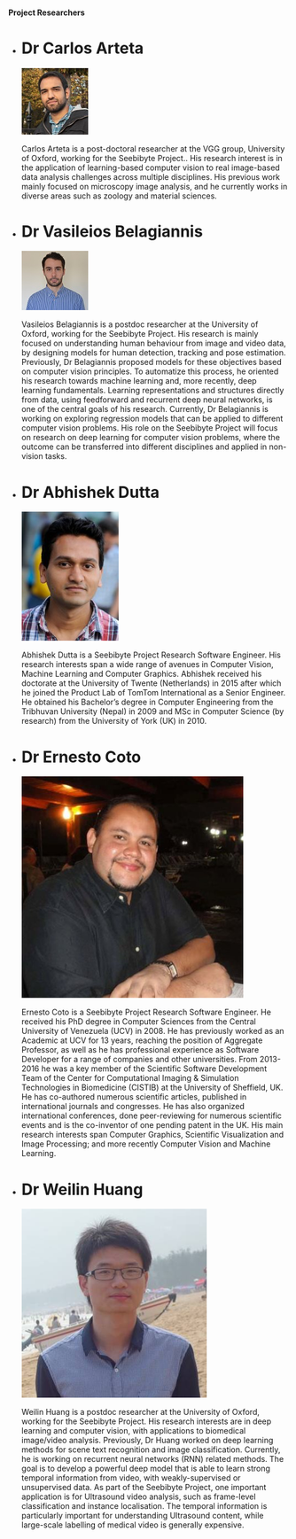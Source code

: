 ####	Project Researchers

*   # Dr Carlos Arteta

    ![](images/res1.jpg)

	Carlos Arteta is a post-doctoral researcher at the VGG group,
	University of Oxford, working for the Seebibyte Project.. His
	research interest is in the application of learning-based computer
	vision to real image-based data analysis challenges across multiple disciplines.
	His previous work mainly focused on microscopy image analysis, and he currently
	works in diverse areas such as zoology and material sciences.

*   # Dr Vasileios Belagiannis

    ![](images/res2.jpg)

	Vasileios Belagiannis is a postdoc researcher at the University of Oxford,
	working for the Seebibyte Project. His research is mainly focused on understanding 
	human behaviour from image and video data, by designing models for human detection,
	tracking and pose estimation. Previously, Dr Belagiannis proposed models for these
	objectives based on computer vision principles. To automatize this process, he oriented
	his research towards machine learning and, more recently, deep learning fundamentals.
	Learning representations and structures directly from data, using feedforward and recurrent deep neural networks,
	is one of the central goals of his research. Currently, Dr Belagiannis is working on exploring regression models
	that can be applied to different computer vision problems. His role on the Seebibyte Project
	will focus on research on deep learning for computer vision problems, where the outcome can be
	transferred into different disciplines and applied in non-vision tasks.

*   # Dr Abhishek Dutta

    ![](images/res3.jpg)

	Abhishek Dutta is a Seebibyte Project Research Software Engineer.
	His research interests span a wide range of avenues in Computer Vision,
	Machine Learning and Computer Graphics. Abhishek received his doctorate at the
	University of Twente (Netherlands) in 2015 after which he joined the Product Lab
	of TomTom International as a Senior Engineer. He obtained his Bachelor’s degree
	in Computer Engineering from the Tribhuvan University (Nepal) in 2009 and MSc
	in Computer Science (by research) from the University of York (UK) in 2010.

*   # Dr Ernesto Coto

    ![](images/res4.jpg)

	Ernesto Coto is a Seebibyte Project Research Software Engineer.
	He received his PhD degree in Computer Sciences from the Central University
	of Venezuela (UCV) in 2008. He has previously worked as an Academic at UCV for 13 years,
	reaching the position of Aggregate Professor, as well as he has professional
	experience as Software Developer for a range of companies and other universities.
	From 2013-2016 he was a key member of the Scientific Software Development Team
	of the Center for Computational Imaging & Simulation Technologies in Biomedicine (CISTIB)
	at the University of Sheffield, UK. He has co-authored numerous scientific articles,
	published in international journals and congresses. He has also organized international
	conferences, done peer-reviewing for numerous scientific events and is the co-inventor
	of one pending patent in the UK. His main research interests span Computer Graphics,
	Scientific Visualization and Image Processing; and more recently Computer Vision
	and Machine Learning.

*   # Dr Weilin Huang

    ![](images/res5.jpg)

	Weilin Huang is a postdoc researcher at the University of Oxford,
	working for the Seebibyte Project. His research interests are in
	deep learning and computer vision, with applications to biomedical
	image/video analysis. Previously, Dr Huang worked on deep learning
	methods for scene text recognition and image classification.
	Currently, he is working on recurrent neural networks (RNN) related 
	methods. The goal is to develop a powerful deep model that is able
	to learn strong temporal information from video, with weakly-supervised
	or unsupervised data. As part of the Seebibyte Project, one important
	application is for Ultrasound video analysis, such as frame-level
	classification and instance localisation. The temporal information
	is particularly important for understanding Ultrasound content,
	while large-scale labelling of medical video is generally expensive.
